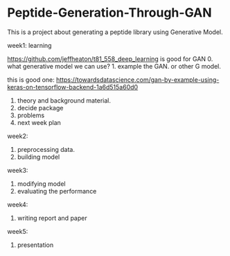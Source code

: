 # Peptide-Generation-Through-GAN
This is a project about generating a peptide library using Generative Model. 

  week1: learning
  
  https://github.com/jeffheaton/t81_558_deep_learning is good for GAN 
	0. what generative model we can use?
	1. example the GAN. or other G model.
	
  this is good one: https://towardsdatascience.com/gan-by-example-using-keras-on-tensorflow-backend-1a6d515a60d0
  <br>
  1. theory and background material.<br>
  2. decide package <br>
  3. problems
  3. next week plan 
  
  week2: 
  
  1. preprocessing data.
  2. building model 
  
  week3:
  
  1. modifying model
  2. evaluating the performance
  
  week4:
  
  1. writing report and paper
  
  week5:
  
  1. presentation
  
